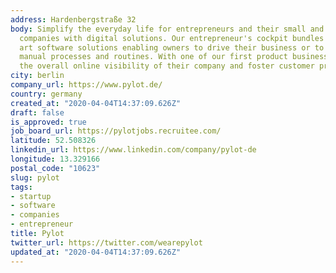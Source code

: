 ```yaml
---
address: Hardenbergstraße 32
body: Simplify the everyday life for entrepreneurs and their small and medium-sized
  companies with digital solutions. Our entrepreneur's cockpit bundles state of the
  art software solutions enabling owners to drive their business or to save time from
  manual processes and routines. With one of our first product business owners increase
  the overall online visibility of their company and foster customer proximity.
city: berlin
company_url: https://www.pylot.de/
country: germany
created_at: "2020-04-04T14:37:09.626Z"
draft: false
is_approved: true
job_board_url: https://pylotjobs.recruitee.com/
latitude: 52.508326
linkedin_url: https://www.linkedin.com/company/pylot-de
longitude: 13.329166
postal_code: "10623"
slug: pylot
tags:
- startup
- software
- companies
- entrepreneur
title: Pylot
twitter_url: https://twitter.com/wearepylot
updated_at: "2020-04-04T14:37:09.626Z"
---
```

